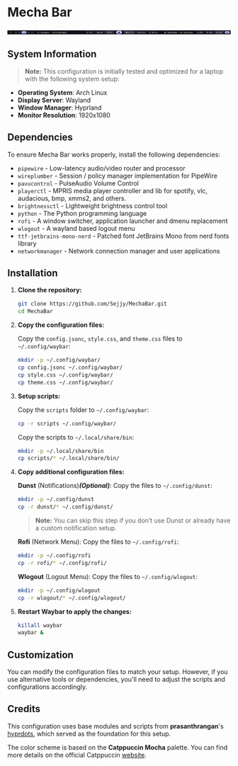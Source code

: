 # Mecha Bar
![Mecha Bar](/preview/v1.1.1.png)

## System Information
> **Note:** This configuration is initially tested and optimized for a laptop with the following system setup:

- **Operating System**: Arch Linux
- **Display Server**: Wayland
- **Window Manager**: Hyprland
- **Monitor Resolution**: 1920x1080

## Dependencies
To ensure Mecha Bar works properly, install the following dependencies:

- ```pipewire``` - Low-latency audio/video router and processor
- ```wireplumber``` - Session / policy manager implementation for PipeWire
- ```pavucontrol``` - PulseAudio Volume Control
- ```playerctl``` - MPRIS media player controller and lib for spotify, vlc, audacious, bmp, xmms2, and others.
- ```brightnessctl``` - Lightweight brightness control tool
- ```python``` - The Python programming language
- ```rofi``` - A window switcher, application launcher and dmenu replacement
- ```wlogout``` - A wayland based logout menu 
- ```ttf-jetbrains-mono-nerd``` - Patched font JetBrains Mono from nerd fonts library
- ```networkmanager``` - Network connection manager and user applications

## Installation
1. **Clone the repository:**
   ```bash
   git clone https://github.com/Sejjy/MechaBar.git
   cd MechaBar
   ```
   
2. **Copy the configuration files:**
    
    Copy the `config.jsonc`, `style.css`, and `theme.css` files to `~/.config/waybar`:
    ```bash
    mkdir -p ~/.config/waybar/
    cp config.jsonc ~/.config/waybar/
    cp style.css ~/.config/waybar/
    cp theme.css ~/.config/waybar/
    ```

3. **Setup scripts:**
    
    Copy the `scripts` folder to `~/.config/waybar`:
    ```bash
    cp -r scripts ~/.config/waybar/
    ```

    Copy the scripts to `~/.local/share/bin`:
    ```bash
    mkdir -p ~/.local/share/bin
    cp scripts/* ~/.local/share/bin/
    ```

4. **Copy additional configuration files:**

    **Dunst** (Notifications)***(Optional)***: Copy the files to `~/.config/dunst`:
    ```bash
    mkdir -p ~/.config/dunst
    cp -r dunst/* ~/.config/dunst/
    ```
    > **Note:** You can skip this step if you don’t use Dunst or already have a custom notification setup.

    **Rofi** (Network Menu): Copy the files to `~/.config/rofi`:
    ```bash
    mkdir -p ~/.config/rofi
    cp -r rofi/* ~/.config/rofi/
    ```

    **Wlogout** (Logout Menu): Copy the files to `~/.config/wlogout`:
    ```bash
    mkdir -p ~/.config/wlogout
    cp -r wlogout/* ~/.config/wlogout/
    ```

5. **Restart Waybar to apply the changes:**
    ```bash
    killall waybar
    waybar &
    ```

## Customization
You can modify the configuration files to match your setup. However, if you use alternative tools or dependencies, you'll need to adjust the scripts and configurations accordingly.

## Credits
This configuration uses base modules and scripts from **prasanthrangan**'s [hyprdots](https://github.com/prasanthrangan/hyprdots), which served as the foundation for this setup.

The color scheme is based on the **Catppuccin Mocha** palette. You can find more details on the official Catppuccin [website](https://catppuccin.com/palette).